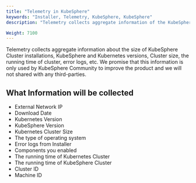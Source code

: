 ```yaml
---
title: "Telemetry in KubeSphere"
keywords: "Installer, Telemetry, KubeSphere, KubeSphere"
description: "Telemetry collects aggregate information of the KubeSphere installation."

Weight: 7100
---
```


Telemetry collects aggregate information about the size of KubeSphere Cluster installations, KubeSphere and Kubernetes versions, Cluster size, the running time of cluster, error logs, etc. We promise that this information is only used by KubeSphere Community to improve the product and we will not shared with any third-parties.

## What Information will be collected

- External Network IP
- Download Date
- Kubernetes Version
- KubeSphere Version
- Kubernetes Cluster Size
- The type of operating system
- Error logs from Installer
- Components you enabled
- The running time of Kubernetes Cluster
- The running time of KubeSphere Cluster
- Cluster ID
- Machine ID
